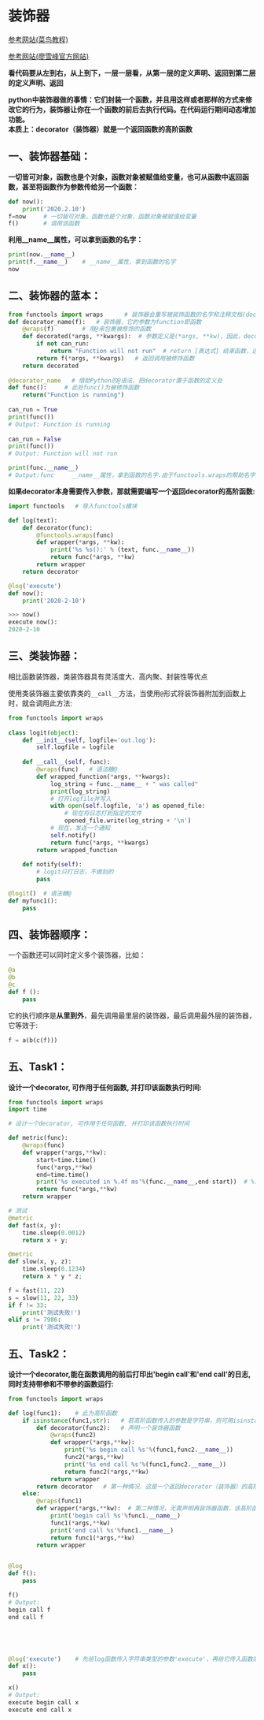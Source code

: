 # 装饰器

[参考网站(菜鸟教程)](https://www.runoob.com/w3cnote/python-func-decorators.html)

[参考网站(廖雪峰官方网站)](https://www.liaoxuefeng.com/wiki/1016959663602400/1017451662295584#0)

**看代码要从左到右，从上到下，一层一层看，从第一层的定义声明、返回到第二层的定义声明、返回**

**python中装饰器做的事情：它们封装一个函数，并且用这样或者那样的方式来修改它的行为，装饰器让你在一个函数的前后去执行代码。在代码运行期间动态增加功能。  
本质上：decorator（装饰器）就是一个返回函数的高阶函数**

## 一、装饰器基础：

**一切皆可对象，函数也是个对象，函数对象被赋值给变量，也可从函数中返回函数，甚至将函数作为参数传给另一个函数：**

```python
def now():
    print('2020.2.10')
f=now     # 一切皆可对象，函数也是个对象，函数对象被赋值给变量
f()       # 调用该函数
```
**利用__name__属性，可以拿到函数的名字：**
```python
print(now.__name__)   
print(f.__name__)    # __name__属性，拿到函数的名字
now
```


## 二、装饰器的蓝本：
```python
from functools import wraps      # 装饰器会重写被装饰函数的名字和注释文档(docstring)，有些依赖函数签名的代码执行就会出错，当用__name__属性查看函数名字会变成装饰器中的函数名。可用functools.wraps解决这一问题
def decorator_name(f):   # 装饰器，它的参数为function即函数
    @wraps(f)        # 用@来包裹被修饰的函数
    def decorated(*args, **kwargs):  # 参数定义是(*args, **kw)，因此，decorated()函数可以接受任意参数的调用
        if not can_run:
            return "Function will not run"  # return [表达式] 结束函数，选择性地返回一个值给调用方。不带表达式的return相当于返回 None。
        return f(*args, **kwargs)   # 返回调用被修饰函数
    return decorated
 
@decorator_name   # 借助Python的@语法，把decorator置于函数的定义处
def func():     # 此处func()为被修饰函数
    return("Function is running")
 
can_run = True
print(func())
# Output: Function is running
 
can_run = False
print(func())
# Output: Function will not run

print(func.__name__)
# Output:func     __name__属性，拿到函数的名字.由于functools.wraps的帮助名字无问题
```

**如果decorator本身需要传入参数，那就需要编写一个返回decorator的高阶函数:**
```python
import functools   # 导入functools模块

def log(text):
    def decorator(func):
        @functools.wraps(func)
        def wrapper(*args, **kw):
            print('%s %s():' % (text, func.__name__))
            return func(*args, **kw)
        return wrapper
    return decorator

@log('execute')
def now():
    print('2020-2-10')

>>> now()
execute now():
2020-2-10
```

## 三、类装饰器：

相比函数装饰器，类装饰器具有灵活度大、高内聚、封装性等优点

使用类装饰器主要依靠类的`__call__`方法，当使用` @ `形式将装饰器附加到函数上时，就会调用此方法:

```python
from functools import wraps
 
class logit(object):
    def __init__(self, logfile='out.log'):
        self.logfile = logfile
 
    def __call__(self, func):
        @wraps(func)   # 语法糖@
        def wrapped_function(*args, **kwargs):
            log_string = func.__name__ + " was called"
            print(log_string)
            # 打开logfile并写入
            with open(self.logfile, 'a') as opened_file:
                # 现在将日志打到指定的文件
                opened_file.write(log_string + '\n')
            # 现在，发送一个通知
            self.notify()
            return func(*args, **kwargs)
        return wrapped_function
 
    def notify(self):
        # logit只打日志，不做别的
        pass

@logit()  # 语法糖@
def myfunc1():
    pass
```


## 四、装饰器顺序：
一个函数还可以同时定义多个装饰器，比如：
```python
@a
@b
@c
def f ():
    pass
```
它的执行顺序是**从里到外**，最先调用最里层的装饰器，最后调用最外层的装饰器，它等效于:
```python
f = a(b(c(f)))
```



## 五、Task1：

**设计一个decorator, 可作用于任何函数, 并打印该函数执行时间:**

```python
from functools import wraps
import time

# 设计一个decorator, 可作用于任何函数, 并打印该函数执行时间

def metric(func):
    @wraps(func)
    def wrapper(*args,**kw):
        start=time.time()
        func(*args,**kw)
        end=time.time()
        print('%s executed in %.4f ms'%(func.__name__,end-start))  # %.f表示浮点型输出，%.af表示输出保留小数点后a位并且考虑四舍五入，（如%.2f保留后2位，%.f保留0位（i.e不保留））
        return func(*args,**kw)
    return wrapper 

# 测试
@metric
def fast(x, y):
    time.sleep(0.0012)
    return x + y;

@metric
def slow(x, y, z):
    time.sleep(0.1234)
    return x * y * z;

f = fast(11, 22)
s = slow(11, 22, 33)
if f != 33:
    print('测试失败!')
elif s != 7986:
    print('测试失败!')
```



## 五、Task2：

**设计一个decorator,能在函数调用的前后打印出'begin call'和'end call'的日志,同时支持带参和不带参的函数运行:**

```python
from functools import wraps

def log(func1):    # 此为高阶函数
    if isinstance(func1,str):   # 若高阶函数传入的参数是字符串，则可用isinstance判断
        def decorator(func2):   # 声明一个装饰器函数
            @wraps(func2)
            def wrapper(*args,**kw):
                print('%s begin call %s'%(func1,func2.__name__))
                func2(*args,**kw)
                print('%s end call %s'%(func1,func2.__name__))
                return func2(*args,**kw)
            return wrapper
        return decorator   # 第一种情况，这是一个返回decorator（装饰器）的高阶函数
    else:
        @wraps(func1)
        def wrapper(*args,**kw):  # 第二种情况，无需声明再装饰器函数，该高阶函数即为装饰器函数
            print('begin call %s'%func1.__name__)
            func1(*args,**kw)
            print('end call %s'%func1.__name__)
            return func1(*args,**kw)
        return wrapper


@log
def f():
    pass

f()
# Output:
begin call f
end call f





@log('execute')    # 先给log函数传入字符串类型的参数'execute'，再给它传入函数类型的参数f()
def x():
    pass

x()
# Output:
execute begin call x
execute end call x
```